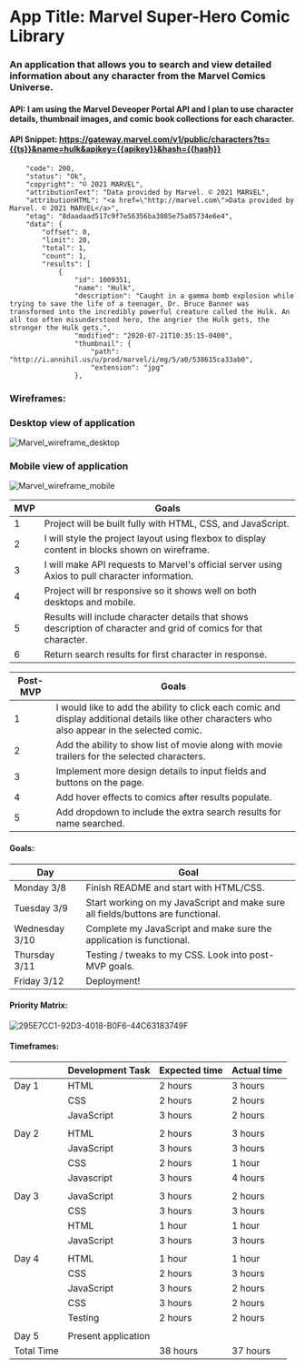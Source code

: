 # App Title: Marvel Super-Hero Comic Library

### An application that allows you to search and view detailed information about any character from the Marvel Comics Universe.

#### API: I am using the Marvel Deveoper Portal API and I plan to use character details, thumbnail images, and comic book collections for each character.

#### API Snippet: https://gateway.marvel.com/v1/public/characters?ts={{ts}}&name=hulk&apikey={{apikey}}&hash={{hash}}

```{
    "code": 200,
    "status": "Ok",
    "copyright": "© 2021 MARVEL",
    "attributionText": "Data provided by Marvel. © 2021 MARVEL",
    "attributionHTML": "<a href=\"http://marvel.com\">Data provided by Marvel. © 2021 MARVEL</a>",
    "etag": "8daadaad517c9f7e56356ba3085e75a05734e6e4",
    "data": {
        "offset": 0,
        "limit": 20,
        "total": 1,
        "count": 1,
        "results": [
            {
                "id": 1009351,
                "name": "Hulk",
                "description": "Caught in a gamma bomb explosion while trying to save the life of a teenager, Dr. Bruce Banner was transformed into the incredibly powerful creature called the Hulk. An all too often misunderstood hero, the angrier the Hulk gets, the stronger the Hulk gets.",
                "modified": "2020-07-21T10:35:15-0400",
                "thumbnail": {
                    "path": "http://i.annihil.us/u/prod/marvel/i/mg/5/a0/538615ca33ab0",
                    "extension": "jpg"
                },

```

### Wireframes: 

### Desktop view of application
![Marvel_wireframe_desktop](https://media.git.generalassemb.ly/user/34504/files/96e85d80-8003-11eb-9992-e9b4c584dc68)

### Mobile view of application
![Marvel_wireframe_mobile](https://media.git.generalassemb.ly/user/34504/files/99e34e00-8003-11eb-8f0f-ebb2946c7a66)


| MVP | Goals                                                                                                                           |
|-----|---------------------------------------------------------------------------------------------------------------------------------|
| 1   | Project will be built fully with HTML, CSS, and JavaScript.                                                                     |
| 2   | I will style the project layout using flexbox to display content in blocks shown on wireframe.                                  |
| 3   | I will make API requests to Marvel's official server using Axios to pull character information.                                 |
| 4   | Project will br responsive so it shows well on both desktops and mobile.                                                        |
| 5   | Results will include character details that shows description of character and grid of comics for that character.               |
| 6   | Return search results for first character in response.                                                                          |
                                                                                                                                       

| Post-MVP | Goals                                                                                                                                           
|----------|-------------------------------------------------------------------------------------------------------------------------------------------------|
| 1        | I would like to add the ability to click each comic and display additional details like other characters who also appear in the selected comic. |
| 2        | Add the ability to show list of movie along with movie trailers for the selected characters.                                                    |
| 3        | Implement more design details to input fields and buttons on the page.                                                                          |
| 4        | Add hover effects to comics after results populate.                                                                                             |
| 5        | Add dropdown to include the extra search results for name searched.                                                                             |


#### Goals:  
| Day            | Goal                                                                            |
|----------------|---------------------------------------------------------------------------------|
| Monday 3/8     | Finish README and start with HTML/CSS.                                          |
| Tuesday 3/9    | Start working on my JavaScript and make sure all fields/buttons are functional. |
| Wednesday 3/10 | Complete my JavaScript and make sure the application is functional.             |
| Thursday 3/11  | Testing / tweaks to my CSS. Look into post-MVP goals.                           |
| Friday 3/12    | Deployment!                                                                     |

#### Priority Matrix: 
![295E7CC1-92D3-4018-B0F6-44C63183749F](https://media.git.generalassemb.ly/user/34504/files/1df00280-8011-11eb-8955-9a0fcc1ab315)


#### Timeframes:
|            | Development Task    | Expected time | Actual time |
|------------|---------------------|---------------|-------------|
| Day 1      | HTML                | 2 hours       | 3 hours     |
|            | CSS                 | 2 hours       | 2 hours     |
|            | JavaScript          | 3 hours       | 2 hours     |
|            |                     |               |             |
| Day 2      | HTML                | 2 hours       | 3 hours     |
|            | JavaScript          | 3 hours       | 3 hours     |
|            | CSS                 | 2 hours       | 1 hour      |
|            | Javascript          | 3 hours       | 4 hours     |
|            |                     |               |             |
| Day 3      | JavaScript          | 3 hours       | 2 hours     |
|            | CSS                 | 3 hours       | 3 hours     |
|            | HTML                | 1 hour        | 1 hour      |
|            | JavaScript          | 3 hours       | 3 hours     |
|            |                     |               |             |
| Day 4      | HTML                | 1 hour        | 1 hour      |
|            | CSS                 | 2 hours       | 3 hours     |
|            | JavaScript          | 3 hours       | 2 hours     |
|            | CSS                 | 3 hours       | 2 hours     |
|            | Testing             | 2 hours       | 2 hours     |
|            |                     |               |             |
| Day 5      | Present application |               |             |
| Total Time |                     | 38 hours      | 37 hours    |
